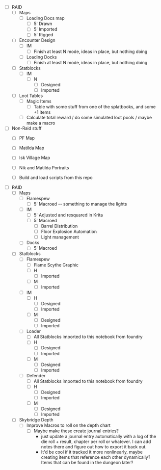 - [ ] RAID
	- [ ] Maps
		- [ ] Loading Docs map
			- [ ] 5' Drawn
			- [ ] 5' Imported
			- [ ] 5' Rigged
	- [ ] Encounter Design
		- [ ] IM
			- [ ] Finish at least N mode, ideas in place, but nothing doing
		- [ ] Loading Docks
			- [ ] Finish at least N mode, ideas in place, but nothing doing
	- [ ] Statblocks
		- [ ] IM
			- [ ] N
				- [ ] Designed
				- [ ] Imported
	- [ ] Loot Tables
		- [ ] Magic Items
			- [ ] Table with some stuff from one of the splatbooks, and some +1 items
		- [ ] Calculate total reward / do some simulated loot pools / maybe make a macro
- [ ] Non-Raid stuff
	- [ ] PF Map
	- [ ] Matilda Map
	- [ ] Isk Village Map
	- [ ] Nik and Matilda Portraits
	- [ ] Build and load scripts from this repo


- [ ] RAID
	- [ ] Maps
		- [ ] Flamespew
			- [ ] 5' Macroed -- something to manage the lights
		- [ ] IM
			- [ ] 5' Adjusted and resquared in Krita
			- [ ] 5' Macroed
				- [ ] Barrel Distribution
				- [ ] Floor Explosion Automation
				- [ ] Light management
		- [ ] Docks
			- [ ] 5' Macroed
	- [ ] Statblocks
		- [ ] Flamespew
			- [ ] Flame Scythe Graphic
			- [ ] H
				- [ ] Imported
			- [ ] M
				- [ ] Imported
		- [ ] IM
			- [ ] H
				- [ ] Designed
				- [ ] Imported
			- [ ] M
				- [ ] Designed
				- [ ] Imported
		- [ ] Loader
			- [ ] All Statblocks imported to this notebook from foundry
			- [ ] H
				- [ ] Designed
				- [ ] Imported
			- [ ] M
				- [ ] Designed
				- [ ] Imported
		- [ ] Defender
			- [ ] All Statblocks imported to this notebook from foundry
			- [ ] H
				- [ ] Designed
				- [ ] Imported
			- [ ] M
				- [ ] Designed
				- [ ] Imported
	- [ ] Skybridge Depth
		- [ ] Improve Macros to roll on the depth chart
			- [ ] Maybe make these create journal entries?
				- just update a journal entry automatically with a log of the die roll + result, chapter per roll or whatever. I can add notes there and figure out how to export it back out.
				- It'd be cool if it tracked it more nonlinearly, maybe creating items that reference each other dynamically? Items that can be found in the dungeon later?

